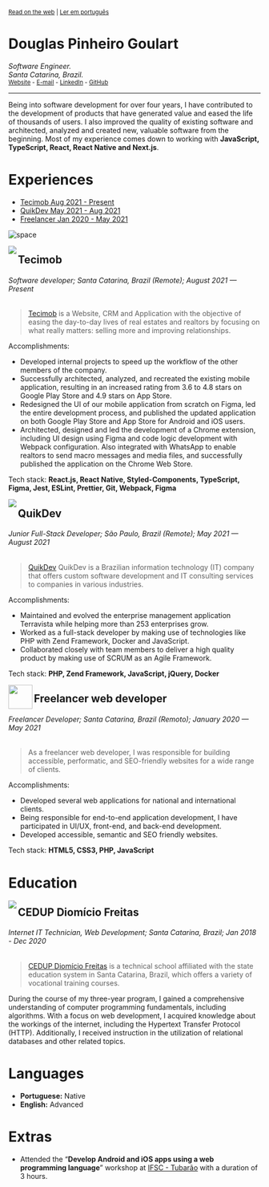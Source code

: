 <sup>

[Read on the web](https://github.com/doougui/resume/blob/master/EN-US.md) | [Ler em português](https://github.com/doougui/resume/blob/master/PT-BR.md)

</sup>

# Douglas Pinheiro Goulart

_Software Engineer._  
_Santa Catarina, Brazil._  
<sub>[Website](https://douglasgoulart.com/) - [E-mail](douglaspigoulart@gmail.com) - [LinkedIn](https://linkedin.com/in/douglaspigoulart/) - [GitHub](https://github.com/doougui)</sub>

---

Being into software development for over four years, I have contributed to the development of products that have generated value and eased the life of thousands of users. I also improved the quality of existing software and architected, analyzed and created new, valuable software from the beginning.
Most of my experience comes down to working with **JavaScript, TypeScript, React, React Native and Next.js**.

# Experiences

- [Tecimob Aug 2021 - Present](#tecimob)
- [QuikDev May 2021 - Aug 2021](#quikdev)
- [Freelancer Jan 2020 - May 2021](#freelancer-web-developer)

![space](https://user-images.githubusercontent.com/3277185/99425971-50e77c80-28e2-11eb-8a59-890fcc2749e6.png)

<img src="https://user-images.githubusercontent.com/44846329/232336807-b81fe5e3-b5b5-4b31-96c2-fe634507630e.png" align="left" />

## Tecimob

###### Software developer; Santa Catarina, Brazil (Remote); August 2021 — Present

> [Tecimob](https://tecimob.com.br/) is a Website, CRM and Application with the objective of easing the day-to-day lives of real estates and realtors by focusing on what really matters: selling more and improving relationships.

Accomplishments:

- Developed internal projects to speed up the workflow of the other members of the company.
- Successfully architected, analyzed, and recreated the existing mobile application, resulting in an increased rating from 3.6 to 4.8 stars on Google Play Store and 4.9 stars on App Store.
- Redesigned the UI of our mobile application from scratch on Figma, led the entire development process, and published the updated application on both Google Play Store and App Store for Android and iOS users.
- Architected, designed and led the development of a Chrome extension, including UI design using Figma and code logic development with Webpack configuration. Also integrated with WhatsApp to enable realtors to send macro messages and media files, and successfully published the application on the Chrome Web Store.

Tech stack: **React.js, React Native, Styled-Components, TypeScript, Figma, Jest, ESLint, Prettier, Git, Webpack, Figma**

<img src="https://user-images.githubusercontent.com/44846329/232336837-1863a906-1e7b-4a10-9b6a-b7e3aff81623.png" align="left" />

## QuikDev

###### Junior Full-Stack Developer; São Paulo, Brazil (Remote); May 2021 — August 2021

> [QuikDev](https://quikdev.com.br/) QuikDev is a Brazilian information technology (IT) company that offers custom software development and IT consulting services to companies in various industries.

Accomplishments:

- Maintained and evolved the enterprise management application Terravista while helping more than 253 enterprises grow.
- Worked as a full-stack developer by making use of technologies like PHP with Zend Framework, Docker and JavaScript.
- Collaborated closely with team members to deliver a high quality product by making use of SCRUM as an Agile Framework.

Tech stack: **PHP, Zend Framework, JavaScript, jQuery, Docker**

<img src="https://douglasgoulart.com/img/icon-192.png" width="48" align="left" />

## Freelancer web developer

###### Freelancer Developer; Santa Catarina, Brazil (Remoto); January 2020 — May 2021

> As a freelancer web developer, I was responsible for building accessible, performatic, and SEO-friendly websites for a wide range of clients.

Accomplishments:

- Developed several web applications for national and international clients.
- Being responsible for end-to-end application development, I have participated in UI/UX, front-end, and back-end development.
- Developed accessible, semantic and SEO friendly websites.

Tech stack: **HTML5, CSS3, PHP, JavaScript**

# Education

<img src="https://user-images.githubusercontent.com/44846329/232353960-119b79b5-bb3c-480f-95e7-85a0c00fd95d.png" align="left" />

## CEDUP Diomício Freitas

###### Internet IT Technician, Web Development; Santa Catarina, Brazil; Jan 2018 - Dec 2020

> [CEDUP Diomício Freitas](https://ceduptubarao.com.br/) is a technical school affiliated with the state education system in Santa Catarina, Brazil, which offers a variety of vocational training courses.

During the course of my three-year program, I gained a comprehensive understanding of computer programming fundamentals, including algorithms. With a focus on web development, I acquired knowledge about the workings of the internet, including the Hypertext Transfer Protocol (HTTP). Additionally, I received instruction in the utilization of relational databases and other related topics.

# Languages

- **Portuguese:** Native
- **English:** Advanced

# Extras

* Attended the “**Develop Android and iOS apps using a web programming language**” workshop at [IFSC - Tubarão](https://www.ifsc.edu.br/web/campus-tubarao) with a duration of 3 hours.

